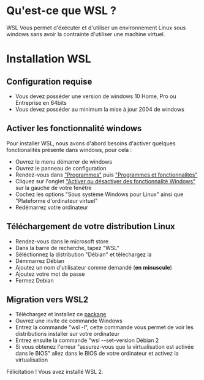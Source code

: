 # Qu'est-ce que WSL ?
WSL Vous permet d'éxécuter et d'utiliser un environnement Linux sous windows sans avoir la contrainte d'utiliser une machine virtuel.

# Installation WSL
## Configuration requise
* Vous devez posséder une version de windows 10 Home, Pro ou Entreprise en 64bits
* Vous devez posséder au minimum la mise à jour 2004 de windows

## Activer les fonctionnalité windows
Pour installer WSL, nous avons d'abord besoins d'activer quelques fonctionalités présente dans windows, pour cela :
* Ouvrez le menu démarrer de windows
* Ouvrez le panneau de configuration
* Rendez-vous dans ["Programmes"](https://i.imgur.com/kmeVfLA.png "Programmes") puis ["Programmes et fonctionnalités"](https://i.imgur.com/SYEXIwa.png "Programmes et fonctionalités")
* Cliquez sur l'onglet ["Activer ou désactiver des fonctionnalité Windows"](https://i.imgur.com/DgWPyYk.png "Activer ou désactiver des fonctionnalités Windows") sur la gauche de votre fenêtre
* Cochez les options "Sous système Windows pour Linux" ainsi que "Plateforme d'ordinateur virtuel"
* Redémarrez votre ordinateur

## Téléchargement de votre distribution Linux
* Rendez-vous dans le microsoft store
* Dans la barre de recherche, tapez "WSL"
* Séléctionnez la distribution "Débian" et téléchargez la
* Démmarrez Débian
* Ajoutez un nom d'utilisateur comme demandé (**en minuscule**)
* Ajoutez votre mot de passe
* Fermez Debian

## Migration vers WSL2
* Téléchargez et installez ce [package](https://wslstorestorage.blob.core.windows.net/wslblob/wsl_update_x64.msi)
* Ouvrez une invite de commande Windows
* Entrez la commande "wsl -l", cette commande vous permet de voir les distributions installer sur votre ordinateur
* Entrez ensuite la commande "wsl --set-version Débian 2
* Si vous obtenez l'erreur "assurez-vous que la virtualisation est activée dans le BIOS" allez dans le BIOS de votre ordinateur et activez la virtualisation

Félicitation ! Vous avez installé WSL 2.
